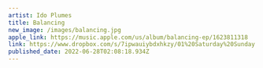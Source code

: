 ```yaml
---
artist: Ido Plumes
title: Balancing
new_image: /images/balancing.jpg
apple_link: https://music.apple.com/us/album/balancing-ep/1623811318
link: https://www.dropbox.com/s/7ipwauiybdxhkzy/01%20Saturday%20Sunday.m4a?dl=1
published_date: 2022-06-28T02:08:18.934Z
---
```


